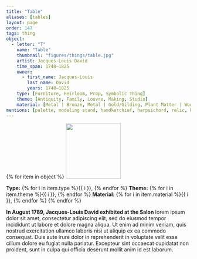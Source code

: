 ```yaml
---
title: "Table"
aliases: [tables]
layout: page
order: 147
tags: thing
object:
  - letter: "T"
    name: "Table"
    thumbnail: "figures/things/table.jpg"
    artist: Jacques-Louis David
    time_span: 1748–1825
    owner:
      - first_name: Jacques-Louis
        last_name: David
        years: 1748–1825
    type: [Furniture, Heirloom, Prop, Symbolic Thing]
    theme: [Antiquity, Family, Louvre, Making, Studio]
    material: [Metal | Bronze, Metal | Gold/Gilding, Plant Matter | Wood]
mentions: [palette, modeling stand, handkerchief, harpsichord, relic, key, mannequin, sketchbook, bed, camera obscura]
---
```


{% for item in object %}
<img src="/_assets/images/{{ item.thumbnail }}" width="150"/>

**Type:** {% for i in item.type %}{{ i }}, {% endfor %}
**Theme:** {% for i in item.theme %}{{ i }}, {% endfor %}
**Material:** {% for i in item.material %}{{ i }}, {% endfor %}
{% endfor %}

**In August 1789, Jacques-Louis David exhibited at the Salon** lorem ipsum dolor sit amet, consectetur adipiscing elit, sed do eiusmod tempor incididunt ut labore et dolore magna aliqua. Ut enim ad minim veniam, quis nostrud exercitation ullamco laboris nisi ut aliquip ex ea commodo consequat. Duis aute irure dolor in reprehenderit in voluptate velit esse cillum dolore eu fugiat nulla pariatur. Excepteur sint occaecat cupidatat non proident, sunt in culpa qui officia deserunt mollit anim id est laborum.